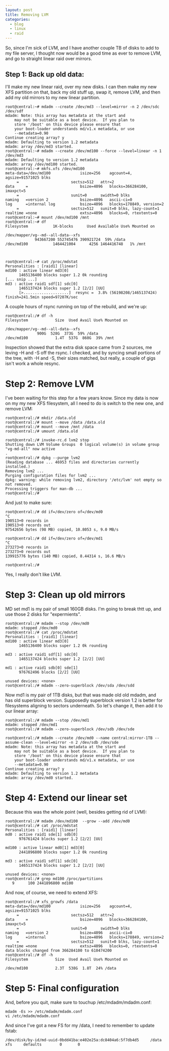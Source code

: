 ```yaml
---
layout: post
title: Removing LVM
categories:
  - blog
  - linux
  - raid
---
```


So, since I'm sick of LVM, and I have another couple TB of disks to add to my file server, I thought now would be a good
time as ever to remove LVM, and go to straight linear raid over mirrors.


Step 1:  Back up old data:
--------------------------------------
I'll make my new linear raid, over my new disks.  I can then make my new XFS partition
on that, back my old stuff up, swap it, remove LVM, and then add my old mirrors
to my new linear partition.

	root@central:~# mdadm --create /dev/md3 --level=mirror -n 2 /dev/sdc /dev/sdf
	mdadm: Note: this array has metadata at the start and
	    may not be suitable as a boot device.  If you plan to
	    store '/boot' on this device please ensure that
	    your boot-loader understands md/v1.x metadata, or use
	    --metadata=0.90
	Continue creating array? y
	mdadm: Defaulting to version 1.2 metadata
	mdadm: array /dev/md3 started.
	root@central:~# mdadm --create /dev/md100 --force --level=linear -n 1 /dev/md3
	mdadm: Defaulting to version 1.2 metadata
	mdadm: array /dev/md100 started.
	root@central:~# mkfs.xfs /dev/md100
	meta-data=/dev/md100             isize=256    agcount=4, agsize=91571025 blks
		 =                       sectsz=512   attr=2
	data     =                       bsize=4096   blocks=366284100, imaxpct=5
		 =                       sunit=0      swidth=0 blks
	naming   =version 2              bsize=4096   ascii-ci=0
	log      =internal log           bsize=4096   blocks=178849, version=2
		 =                       sectsz=512   sunit=0 blks, lazy-count=1
	realtime =none                   extsz=4096   blocks=0, rtextents=0
	root@central:~# mount /dev/md100 /mnt
	root@central:~# df
	Filesystem           1K-blocks      Used Available Use% Mounted on

	/dev/mapper/vg--md--all-data--xfs
			     943667200 552745476 390921724  59% /data
	/dev/md100           1464421004      4256 1464416748   1% /mnt



	root@central:~# cat /proc/mdstat
	Personalities : [raid1] [linear]
	md100 : active linear md3[0]
	      1465136400 blocks super 1.2 0k rounding
	[... snip ...]
	md3 : active raid1 sdf[1] sdc[0]
	      1465137424 blocks super 1.2 [2/2] [UU]
	      [>....................]  resync =  3.8% (56198208/1465137424) finish=241.5min speed=97207K/sec


A couple hours of rsync running on top of the rebuild, and we're up:

	root@central:/# df -h
	Filesystem            Size  Used Avail Use% Mounted on

	/dev/mapper/vg--md--all-data--xfs
			      900G  528G  373G  59% /data
	/dev/md100            1.4T  537G  860G  39% /mnt

Inspection showed that the extra disk space came from 2 sources, me leving -H and -S off the rsync.  I checked, and by syncing small portions of the tree, with -H and -S, their sizes matched, but really, a couple of gigs isn't work a whole resync.

Step 2:  Remove LVM
======================================================
I've been waiting for this step for a few years know.  Since my data is now on my my new XFS filesystem, 
all I need to do is switch to the new one, and remove LVM:

	root@central:/# mkdir /data.old
	root@central:/# mount --move /data /data.old
	root@central:/# mount --move /mnt /data
	root@central:/# umount /data.old

	root@central:/# invoke-rc.d lvm2 stop
	Shutting down LVM Volume Groups  0 logical volume(s) in volume group "vg-md-all" now active
	.
	root@central:/# dpkg --purge lvm2
	(Reading database ... 46953 files and directories currently installed.)
	Removing lvm2 ...
	Purging configuration files for lvm2 ...
	dpkg: warning: while removing lvm2, directory '/etc/lvm' not empty so not removed.
	Processing triggers for man-db ...
	root@central:/# 

And just to make sure:

	root@central:/# dd if=/dev/zero of=/dev/md0
	^C
	190513+0 records in
	190513+0 records out
	97542656 bytes (98 MB) copied, 10.8053 s, 9.0 MB/s

	root@central:/# dd if=/dev/zero of=/dev/md1
	^C
	273273+0 records in
	273273+0 records out
	139915776 bytes (140 MB) copied, 8.44314 s, 16.6 MB/s

	root@central:/#

Yes, I really don't like LVM.

Step 3: Clean up old mirrors
===========================================

MD set md1 is my pair of small 160GB disks.  I'm going to break thtt up, and use those 2 disks for "expermients".

	root@central:/# mdadm --stop /dev/md0
	mdadm: stopped /dev/md0
	root@central:/# cat /proc/mdstat 
	Personalities : [raid1] [linear] 
	md100 : active linear md3[0]
	      1465136400 blocks super 1.2 0k rounding
	      
	md3 : active raid1 sdf[1] sdc[0]
	      1465137424 blocks super 1.2 [2/2] [UU]
	      
	md1 : active raid1 sdb[0] sde[1]
	      976762496 blocks [2/2] [UU]
	      
	unused devices: <none>
	root@central:/# mdadm --zero-superblock /dev/sda /dev/sdd


Now md1 is my pair of 1TB disks, but that was made old old mdadm, and has old superblock version.  Supposedly superblock version 1.2 is better for filesystems aligning to sectors underneath.  So let's change it, then add it to our linear array:

	root@central:/# mdadm --stop /dev/md1
	mdadm: stopped /dev/md1
	root@central:/# mdadm --zero-superblock /dev/sdb /dev/sde

	root@central:/# mdadm --create /dev/md0 --name central:mirror-1TB --assume-clean --level=mirror -n 2 /dev/sdb /dev/sde
	mdadm: Note: this array has metadata at the start and
	    may not be suitable as a boot device.  If you plan to
	    store '/boot' on this device please ensure that
	    your boot-loader understands md/v1.x metadata, or use
	    --metadata=0.90
	Continue creating array? y
	mdadm: Defaulting to version 1.2 metadata
	mdadm: array /dev/md0 started.

Step 4: Extend our linear set
===========================================================
Because this was the whole point (well, besides getting rid of LVM):

	root@central:/# mdadm /dev/md100  --grow --add /dev/md0
	root@central:/# cat /proc/mdstat 
	Personalities : [raid1] [linear] 
	md0 : active raid1 sde[1] sdb[0]
	      976761424 blocks super 1.2 [2/2] [UU]
	      
	md100 : active linear md0[1] md3[0]
	      2441896800 blocks super 1.2 0k rounding
	      
	md3 : active raid1 sdf[1] sdc[0]
	      1465137424 blocks super 1.2 [2/2] [UU]
	      
	unused devices: <none>
	root@central:/# grep md100 /proc/partitions 
	   9      100 2441896800 md100


And now, of course, we need to extend XFS:

	root@central:/# xfs_growfs /data
	meta-data=/dev/md100             isize=256    agcount=4, agsize=91571025 blks
		 =                       sectsz=512   attr=2
	data     =                       bsize=4096   blocks=366284100, imaxpct=5
		 =                       sunit=0      swidth=0 blks
	naming   =version 2              bsize=4096   ascii-ci=0
	log      =internal               bsize=4096   blocks=178849, version=2
		 =                       sectsz=512   sunit=0 blks, lazy-count=1
	realtime =none                   extsz=4096   blocks=0, rtextents=0
	data blocks changed from 366284100 to 610474200
	root@central:/# df -h
	Filesystem            Size  Used Avail Use% Mounted on
	
	/dev/md100            2.3T  538G  1.8T  24% /data


Step 5: Final configuration
=============================================
And, before you quit, make sure to touchup /etc/mdadm/mdadm.conf:

	mdadm -Es >> /etc/mdadm/mdadm.conf
	vi /etc/mdadm/mdadm.conf

And since I've got a new FS for my /data, I need to remember to update fstab:

	/dev/disk/by-id/md-uuid-0bdd41ba:e402e25a:dc8404a6:5f7db4d5     /data   xfs     defaults        0       0






